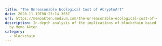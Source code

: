 ```yaml
---
title: "The Unreasonable Ecological Cost of #CryptoArt"
date: 2020-11-19T08:25:14.365Z
url: https://memoakten.medium.com/the-unreasonable-ecological-cost-of-cryptoart-2221d3eb2053
description: In-depth analysis of the implications of blockchain based art works
  by Memo Akten
category:
  - blockchain
---
```


